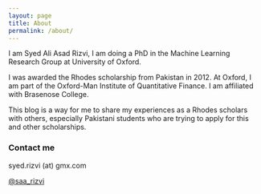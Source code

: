 ```yaml
---
layout: page
title: About
permalink: /about/
---
```


I am Syed Ali Asad Rizvi, I am doing a PhD in the Machine Learning Research Group at University of Oxford. 

I was awarded the Rhodes scholarship from Pakistan in 2012. At Oxford, I am part of the Oxford-Man Institute of Quantitative Finance.
I am affiliated with Brasenose College. 

This blog is a way for me to share my experiences as a Rhodes scholars with others, especially Pakistani students who are trying to apply for this and other scholarships. 

### Contact me

syed.rizvi (at) gmx.com

[@saa_rizvi](https://twitter.com/saa_rizvi)
